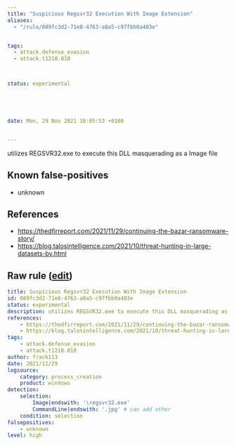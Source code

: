 ```yaml
---
title: "Suspicious Regsvr32 Execution With Image Extension"
aliases:
  - "/rule/089fc3d2-71e8-4763-a8a5-c97fbb0a403e"


tags:
  - attack.defense_evasion
  - attack.t1218.010



status: experimental





date: Mon, 29 Nov 2021 16:05:53 +0100


---
```


utilizes REGSVR32.exe to execute this DLL masquerading as a Image file

<!--more-->


## Known false-positives

* unknown



## References

* https://thedfirreport.com/2021/11/29/continuing-the-bazar-ransomware-story/
* https://blog.talosintelligence.com/2021/10/threat-hunting-in-large-datasets-by.html


## Raw rule ([edit](https://github.com/SigmaHQ/sigma/edit/master/rules/windows/process_creation/proc_creation_win_susp_regsvr32_image.yml))
```yaml
title: Suspicious Regsvr32 Execution With Image Extension
id: 089fc3d2-71e8-4763-a8a5-c97fbb0a403e
status: experimental
description: utilizes REGSVR32.exe to execute this DLL masquerading as a Image file
references:
    - https://thedfirreport.com/2021/11/29/continuing-the-bazar-ransomware-story/
    - https://blog.talosintelligence.com/2021/10/threat-hunting-in-large-datasets-by.html
tags:
    - attack.defense_evasion
    - attack.t1218.010 
author: frack113
date: 2021/11/29
logsource:
    category: process_creation
    product: windows
detection:
    selection:
        Image|endswith: '\regsvr32.exe'
        CommandLine|endswith: '.jpg' # can add other 
    condition: selection
falsepositives:
    - unknown
level: high

```
